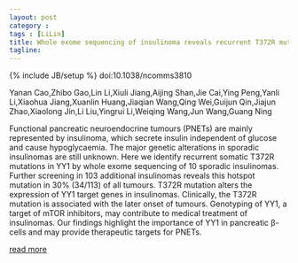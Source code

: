```yaml
---
layout: post
category : 
tags : [LiLin]
title: Whole exome sequencing of insulinoma reveals recurrent T372R mutations in YY1
tagline: 
---
```

{% include JB/setup %}
doi:10.1038/ncomms3810

Yanan Cao,Zhibo Gao,Lin Li,Xiuli Jiang,Aijing Shan,Jie Cai,Ying Peng,Yanli Li,Xiaohua Jiang,Xuanlin Huang,Jiaqian Wang,Qing Wei,Guijun Qin,Jiajun Zhao,Xiaolong Jin,Li Liu,Yingrui Li,Weiqing Wang,Jun Wang,Guang Ning

Functional pancreatic neuroendocrine tumours (PNETs) are mainly represented by insulinoma, which secrete insulin independent of glucose and cause hypoglycaemia. The major genetic alterations in sporadic insulinomas are still unknown. Here we identify recurrent somatic T372R mutations in YY1 by whole exome sequencing of 10 sporadic insulinomas. Further screening in 103 additional insulinomas reveals this hotspot mutation in 30% (34/113) of all tumours. T372R mutation alters the expression of YY1 target genes in insulinomas. Clinically, the T372R mutation is associated with the later onset of tumours. Genotyping of YY1, a target of mTOR inhibitors, may contribute to medical treatment of insulinomas. Our findings highlight the importance of YY1 in pancreatic β-cells and may provide therapeutic targets for PNETs.

<a href="http://www.nature.com/ncomms/2013/131210/ncomms3810/full/ncomms3810.html">read more</a>
